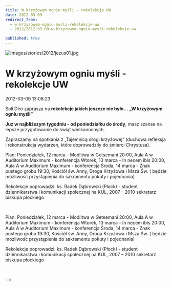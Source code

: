 ```yaml
---
title: W krzyżowym ogniu myśli - rekolekcje UW
date: 2012-03-09
redirect_from: 
  - w-krzyzowym-ogniu-mysli-rekolekcje-uw
  - 2012/2012.03.09-w-krzyzowym-ogniu-mysli-rekolekcje-uw

published: true
---
```



![images/stories/2012/jezus01.jpg](images/stories/2012/jezus01.jpg)

# W krzyżowym ogniu myśli - rekolekcje UW

<time>2012-03-09 13:08:23</time>



Soli Deo zaprasza na **rekolekcje jakich jeszcze nie było…**
 **„W krzyżowym ogniu myśli”**

 **Już w najbliższym tygodniu - od poniedziałku do środy**, masz szanse na lepsze przygotowanie do świąt wielkanocnych. 

 Zapraszamy na spotkania z „Tajemnicą drogi krzyżowej” (duchowa refleksja i rekonstrukcja wydarzeń, które doprowadziły do śmierci Chrystusa).
 

<!--{{intro-break}}-->

 Plan:
 Poniedziałek, 12 marca - Modlitwa w Getsemani 
 20:00, Aula A w Auditorium Maximum - konferencja
 Wtorek, 13 marca - In necem ibis
 20:00, Aula A w Auditorium Maximum - konferencja
 Środa, 14 marca - Znak pustego grobu
 19:30, Kościół św. Anny, Droga Krzyżowa i Msza Św. ( będzie możliwość przystąpienia do sakramentu pokuty i pojednania)

 Rekolekcje poprowadzi:
 ks. Radek Dąbrowski (Płock) - student dziennikarstwa i komunikacji społecznej na KUL, 2007 – 2010 sekretarz biskupa płockiego

 


<!--CONTENT FROM OLD SERVER (jos before 2013): 

Soli Deo zaprasza na **rekolekcje jakich jeszcze nie było…**
 **„W krzyżowym ogniu myśli”**

 **Już w najbliższym tygodniu - od poniedziałku do środy**, masz szanse na lepsze przygotowanie do świąt wielkanocnych. 

 Zapraszamy na spotkania z „Tajemnicą drogi krzyżowej” (duchowa refleksja i rekonstrukcja wydarzeń, które doprowadziły do śmierci Chrystusa).


 


<!--{{intro-break}}-->


 Plan:
 Poniedziałek, 12 marca - Modlitwa w Getsemani 
 20:00, Aula A w Auditorium Maximum - konferencja
 Wtorek, 13 marca - In necem ibis
 20:00, Aula A w Auditorium Maximum - konferencja
 Środa, 14 marca - Znak pustego grobu
 19:30, Kościół św. Anny, Droga Krzyżowa i Msza Św. ( będzie możliwość przystąpienia do sakramentu pokuty i pojednania)

 Rekolekcje poprowadzi:
 ks. Radek Dąbrowski (Płock) - student dziennikarstwa i komunikacji społecznej na KUL, 2007 – 2010 sekretarz biskupa płockiego

 

-->

<!--{{json:{"created_date":"2012-03-09 13:08:23","publish_down":"0000-00-00 00:00:00","id":"1074"}}}-->